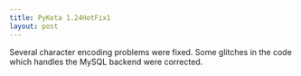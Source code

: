 ```yaml
---
title: PyKota 1.24HotFix1
layout: post
---
```


Several character encoding problems were fixed. Some glitches in the code which handles the MySQL backend were corrected.
